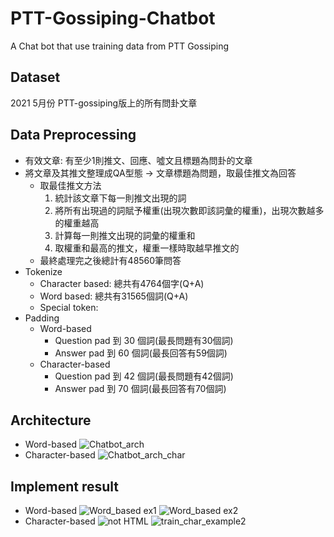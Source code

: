 # PTT-Gossiping-Chatbot
A Chat bot that use training data from PTT Gossiping
## Dataset
2021 5月份 PTT-gossiping版上的所有問卦文章
## Data Preprocessing
* 有效文章: 有至少1則推文、回應、噓文且標題為問卦的文章
* 將文章及其推文整理成QA型態 -> 文章標題為問題，取最佳推文為回答
  * 取最佳推文方法
    1. 統計該文章下每一則推文出現的詞
    2. 將所有出現過的詞賦予權重(出現次數即該詞彙的權重)，出現次數越多的權重越高
    3. 計算每一則推文出現的詞彙的權重和
    4. 取權重和最高的推文，權重一樣時取越早推文的
  * 最終處理完之後總計有48560筆問答
* Tokenize
  * Character based: 總共有4764個字(Q+A)
  * Word based: 總共有31565個詞(Q+A)
  * Special token: <unk> <sos> <end> <pad>
* Padding
  * Word-based
    * Question pad 到 30 個詞(最長問題有30個詞)
    * Answer   pad 到 60 個詞(最長回答有59個詞)
  * Character-based
    * Question pad 到 42 個詞(最長問題有42個詞)
    * Answer   pad 到 70 個詞(最長回答有70個詞)
## Architecture
* Word-based
![Chatbot_arch](https://user-images.githubusercontent.com/59002617/155270992-9f70092e-021a-4061-b861-cefa35093082.png)
* Character-based
![Chatbot_arch_char](https://user-images.githubusercontent.com/59002617/155271004-d1bfb20d-df8d-45e0-a777-f3d19e1a6ff4.png)
## Implement result
* Word-based
![Word_based ex1](https://user-images.githubusercontent.com/59002617/155271277-72b4e6e9-759d-42e6-86c3-2a1fe1d9c019.png)
![Word_based ex2](https://user-images.githubusercontent.com/59002617/155271289-88ad5ff6-701b-4be9-bb2d-9d72596624d6.png)
* Character-based
![not HTML](https://user-images.githubusercontent.com/59002617/155271344-763c5084-ca31-4942-98ac-f1ed2ec6c0ec.jpg)
![train_char_example2](https://user-images.githubusercontent.com/59002617/155271398-9e2cbe09-2fee-4d08-bd8f-55e03d540610.jpg)

  
  
  
